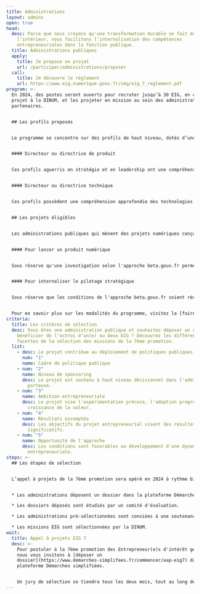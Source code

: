 ```yaml
---
title: Administrations
layout: admins
open: true
head:
  desc: Parce que nous croyons qu'une transformation durable se fait de
    l'intérieur, nous facilitons l’internalisation des compétences
    entrepreneuriales dans la fonction publique.
  title: Administrations publiques
  apply:
    title: Je propose un projet
    url: /participer/administrations/proposer
  call:
    title: Je découvre le règlement
    url: https://www.eig.numerique.gouv.fr/img/eig_7_reglement.pdf
program: >-
  En 2024, des postes seront ouverts pour recruter jusqu’à 30 EIG, en contrat de
  projet à la DINUM, et les projeter en mission au sein des administrations
  partenaires.


  ## Les profils proposés


  Le programme se concentre sur des profils de haut niveau, dotés d’une solide expérience entrepreneuriale, avec des compétences en pilotage de services numériques.


  #### Directeur ou directrice de produit


  Ces profils aguerris en stratégie et en leadership ont une compréhension holistique du lancement de services numériques (financement, marketing, ressources humaines, etc.). Leur expérience entrepreneuriale a développé leur capacité à naviguer en évolution rapide et de pivoter selon les besoins.


  #### Directeur ou directrice technique


  Ces profils possèdent une compréhension approfondie des technologies et de leurs enjeux (souveraineté, sécurité, accessibilité, etc.). Leur expérience de direction d'équipes techniques orientées produit leur permet de résoudre des problèmes complexes et de suivre des indicateurs de performance.


  ## Les projets éligibles


  Les administrations publiques qui mènent des projets numériques conçus selon l'approche beta.gouv.fr peuvent solliciter une mission EIG. 


  #### Pour lancer un produit numérique


  Sous réserve qu'une investigation selon l'approche beta.gouv.fr permette de qualifier le problème, de valider le besoin et d'esquisser une stratégie.


  #### Pour internaliser le pilotage stratégique


  Sous réserve que les conditions de l'approche beta.gouv.fr soient réunies (pilotage par l'impact, transparence des résultats, ouverture des codes sources, etc.)


  Pour en savoir plus sur les modalités du programme, visitez la [foire aux questions](https://www.eig.numerique.gouv.fr/participer/administrations/faq).
criteria:
  title: Les critères de sélection
  desc: Vous êtes une administration publique et souhaitez déposer un dossier pour
    bénéficier de l'octroi d'un(e) ou deux EIG ? Découvrez les différentes
    facettes de la sélection des missions de la 7ème promotion.
  list:
    - desc: Le projet contribue au déploiement de politiques publiques prioritaires.
      num: "1"
      name: Cadre de politique publique
    - num: "2"
      name: Niveau de sponsoring
      desc: Le projet est soutenu à haut niveau décisionnel dans l'administration
        porteuse.
    - num: "3"
      name: Ambition entrepreneuriale
      desc: Le projet vise l'expérimentation précoce, l'adoption progressive et la
        croissance de la valeur.
    - num: "4"
      name: Résultats escomptés
      desc: Les objectifs du projet entrepreneurial visent des résultats mesurables et
        significatifs.
    - num: "5"
      name: Opportunité de l'approche
      desc: Les conditions sont favorables au développement d'une dynamique
        entrepreneuriale.
steps: >-
  ## Les étapes de sélection


  L’appel à projets de la 7ème promotion sera opéré en 2024 à rythme bimestriel.


  * Les administrations déposent un dossier dans la plateforme Démarches Simplifiées.

  * Les dossiers déposés sont étudiés par un comité d'évaluation.

  * Les administrations pré-sélectionnées sont conviées à une soutenance.

  * Les missions EIG sont sélectionnées par la DINUM.
wait:
  title: Appel à projets EIG 7
  desc: >-
    Pour postuler à la 7ème promotion des Entrepreneur(e)s d'intérêt général,
    nous vous invitons à [déposer un
    dossier](https://www.demarches-simplifees.fr/commencer/aap-eig7) dans la
    plateforme Démarches simplifiées.


    Un jury de sélection se tiendra tous les deux mois, tout au long de l’année 2024, pour évaluer les dossiers et proposer des profils aux administrations lauréates.
---
```

